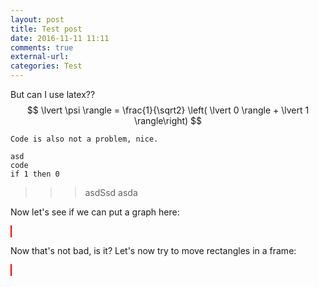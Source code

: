 ```yaml
---
layout: post
title: Test post
date: 2016-11-11 11:11
comments: true
external-url:
categories: Test
---
```

<script src="https://cdnjs.cloudflare.com/ajax/libs/Chart.js/2.4.0/Chart.min.js"></script>
<script src="https://ajax.googleapis.com/ajax/libs/jquery/3.1.1/jquery.min.js"></script>

<style>
    canvas {
        border:1px solid red;
    }
</style>


But can I use latex??
$$
  \lvert \psi \rangle =  \frac{1}{\sqrt2} \left( \lvert 0 \rangle + \lvert 1 \rangle\right)
$$

`
Code is also not a problem, nice.
`

    asd
    code
    if 1 then 0

>>> asdSsd asda 

Now let's see if we can put a graph here:

<canvas id="myChart" width="200" height="100"></canvas>

<script>
var ctx = document.getElementById("myChart");
var myChart = new Chart(ctx, {
    type: 'bar',
    data: {
        labels: ["Red", "Blue", "Yellow", "Green", "Purple", "Orange"],
        datasets: [{
            label: ['# of Votes', 'ehia'],
            data: [12, 19, 3, 5, 2, 3],
            backgroundColor: [
                'rgba(255, 99, 132, 0.2)',
                'rgba(54, 162, 235, 0.2)',
                'rgba(255, 206, 86, 0.2)',
                'rgba(75, 192, 192, 0.2)',
                'rgba(153, 102, 255, 0.2)',
                'rgba(255, 159, 64, 0.2)'
            ],
            borderColor: [
                'rgba(255,99,132,1)',
                'rgba(54, 162, 235, 1)',
                'rgba(255, 206, 86, 1)',
                'rgba(75, 192, 192, 1)',
                'rgba(153, 102, 255, 1)',
                'rgba(255, 159, 64, 1)'
            ],
            borderWidth: 1
        }]
    },
    options: {
        scales: {
            yAxes: [{
                ticks: {
                    beginAtZero:true
                }
            }]
        }
    }
});
</script>

Now that's not bad, is it?
Let's now try to move rectangles in a frame:

<canvas id="canvas" width=300 height=300></canvas>

<script>
var canvas = document.getElementById("canvas");
var ctx = canvas.getContext("2d");

var canvasOffset = $("#canvas").offset();
var offsetX = canvasOffset.left;
var offsetY = canvasOffset.top;

// animation variables
var currentX = 10;
var currentY = 10;
var frameCount = 60;
var timer;
var points;
var currentFrame;


function animate() {
    var point = points[currentFrame++];
    draw(point.x, point.y);

    // refire the timer until out-of-points
    if (currentFrame < points.length) {
        timer = setTimeout(animate, 1000 / 60);
    }
}

function linePoints(x1, y1, x2, y2, frames) {
    var dx = x2 - x1;
    var dy = y2 - y1;
    var length = Math.sqrt(dx * dx + dy * dy);
    var incrementX = dx / frames;
    var incrementY = dy / frames;
    var a = new Array();

    a.push({
        x: x1,
        y: y1
    });
    for (var frame = 0; frame < frames - 1; frame++) {
        a.push({
            x: x1 + (incrementX * frame),
            y: y1 + (incrementY * frame)
        });
    }
    a.push({
        x: x2,
        y: y2
    });
    return (a);
}

function draw(x, y) {
    ctx.clearRect(0, 0, canvas.width, canvas.height);
    ctx.beginPath();
        ctx.fillStyle = "skyblue";
        ctx.strokeStyle = "gray";
        ctx.rect(x, y, 30, 20);
        ctx.fill();
        ctx.stroke();
    }

    function handleMouseDown(e) {
        mouseX = parseInt(e.clientX - offsetX);
        mouseY = parseInt(e.clientY - offsetY);
        $("#downlog").html("Down: " + mouseX + " / " + mouseY);

        // Put your mousedown stuff here
        points = linePoints(currentX, currentY, mouseX, mouseY, frameCount);
        currentFrame = 0;
        currentX = mouseX;
        currentY = mouseY;
        animate();
    }

    $("#canvas").mousedown(function (e) {
        handleMouseDown(e);
    });

    draw(10, 10);
</script>
